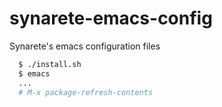 # synarete-emacs-config
Synarete's emacs configuration files

```sh
  $ ./install.sh
  $ emacs
  ...
  # M-x package-refresh-contents
```


